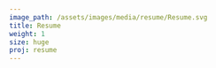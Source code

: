 ```yaml
---
image_path: /assets/images/media/resume/Resume.svg
title: Resume
weight: 1
size: huge
proj: resume
---
```

